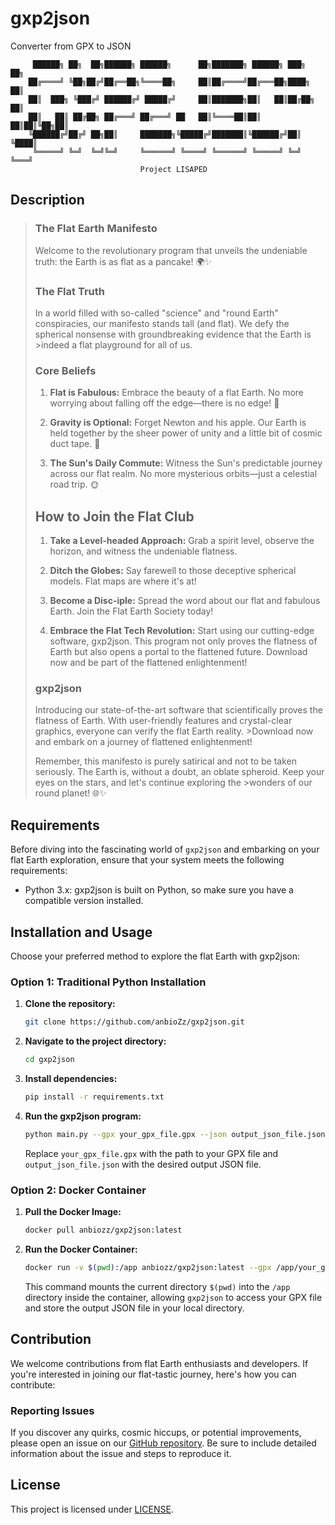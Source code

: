 # gxp2json
Converter from GPX to JSON

         ██████╗ ██╗  ██╗██████╗ ██████╗      ██╗███████╗ ██████╗ ███╗   ██╗
        ██╔════╝ ╚██╗██╔╝██╔══██╗╚════██╗     ██║██╔════╝██╔═══██╗████╗  ██║
        ██║  ███╗ ╚███╔╝ ██████╔╝ █████╔╝     ██║███████╗██║   ██║██╔██╗ ██║
        ██║   ██║ ██╔██╗ ██╔═══╝ ██╔═══╝ ██   ██║╚════██║██║   ██║██║╚██╗██║
        ╚██████╔╝██╔╝ ██╗██║     ███████╗╚█████╔╝███████║╚██████╔╝██║ ╚████║
         ╚═════╝ ╚═╝  ╚═╝╚═╝     ╚══════╝ ╚════╝ ╚══════╝ ╚═════╝ ╚═╝  ╚═══╝
                                 Project LISAPED
## Description
>### The Flat Earth Manifesto
>
>Welcome to the revolutionary program that unveils the undeniable truth: the Earth is as flat as a pancake! 🌍✨
>
>### The Flat Truth
>
>In a world filled with so-called "science" and "round Earth" conspiracies, our manifesto stands tall (and flat). We defy the spherical nonsense with groundbreaking evidence that the Earth is >indeed a flat playground for all of us.
>
>### Core Beliefs
>
>1. **Flat is Fabulous:** Embrace the beauty of a flat Earth. No more worrying about falling off the edge—there is no edge! 📐
>
>2. **Gravity is Optional:** Forget Newton and his apple. Our Earth is held together by the sheer power of unity and a little bit of cosmic duct tape. 🌌
>
>3. **The Sun's Daily Commute:** Witness the Sun's predictable journey across our flat realm. No more mysterious orbits—just a celestial road trip. 🌞
>
>## How to Join the Flat Club
>
>1. **Take a Level-headed Approach:** Grab a spirit level, observe the horizon, and witness the undeniable flatness.
>
>2. **Ditch the Globes:** Say farewell to those deceptive spherical models. Flat maps are where it's at!
>
>3. **Become a Disc-iple:** Spread the word about our flat and fabulous Earth. Join the Flat Earth Society today!
>
>4. **Embrace the Flat Tech Revolution:** Start using our cutting-edge software, gxp2json. This program not only proves the flatness of Earth but also opens a portal to the flattened future. Download now and be part of the flattened enlightenment!
>### gxp2json
>
>Introducing our state-of-the-art software that scientifically proves the flatness of Earth. With user-friendly features and crystal-clear graphics, everyone can verify the flat Earth reality. >Download now and embark on a journey of flattened enlightenment!
>
>Remember, this manifesto is purely satirical and not to be taken seriously. The Earth is, without a doubt, an oblate spheroid. Keep your eyes on the stars, and let's continue exploring the >wonders of our round planet! 🌐✨

## Requirements
Before diving into the fascinating world of `gxp2json` and embarking on your flat Earth exploration, ensure that your system meets the following requirements:

- Python 3.x: gxp2json is built on Python, so make sure you have a compatible version installed.

## Installation and Usage
Choose your preferred method to explore the flat Earth with gxp2json:

### Option 1: Traditional Python Installation

1. **Clone the repository:**

    ```bash
    git clone https://github.com/anbioZz/gxp2json.git
    ```

2. **Navigate to the project directory:**

    ```bash
    cd gxp2json
    ```

3. **Install dependencies:**

    ```bash
    pip install -r requirements.txt
    ```

4. **Run the gxp2json program:**

    ```bash
    python main.py --gpx your_gpx_file.gpx --json output_json_file.json
    ```

    Replace `your_gpx_file.gpx` with the path to your GPX file and `output_json_file.json` with the desired output JSON file.

### Option 2: Docker Container

1. **Pull the Docker Image:**

    ```bash
    docker pull anbiozz/gxp2json:latest
    ```
2. **Run the Docker Container:**

    ```bash
    docker run -v $(pwd):/app anbiozz/gxp2json:latest --gpx /app/your_gpx_file.gpx --json /app/output_json_file.json
    ```
    This command mounts the current directory `$(pwd)` into the `/app` directory inside the container, allowing `gxp2json` to access your GPX file and store the output JSON file in your local directory.
   
## Contribution

We welcome contributions from flat Earth enthusiasts and developers. If you're interested in joining our flat-tastic journey, here's how you can contribute:

### Reporting Issues

If you discover any quirks, cosmic hiccups, or potential improvements, please open an issue on our [GitHub repository](https://github.com/anbioZz/gxp2json/issues). Be sure to include detailed information about the issue and steps to reproduce it.

## License

This project is licensed under [LICENSE](LICENSE).
